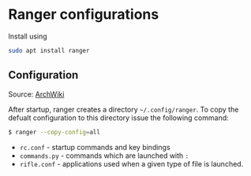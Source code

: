 # Ranger configurations

Install using
```bash
sudo apt install ranger
```

## Configuration

Source: [ArchWiki](https://wiki.archlinux.org/title/ranger)

After startup, ranger creates a directory `~/.config/ranger`. To copy the defualt
 configuration to this directory issue the following command:

```bash
$ ranger --copy-config=all
```

+ `rc.conf` - startup commands and key bindings
+ `commands.py` - commands which are launched with `:`
+ `rifle.conf` - applications used when a given type of file is launched.

